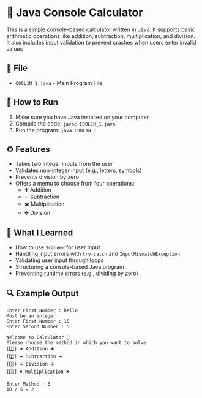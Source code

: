 # 🧮 Java Console Calculator
This is a simple console-based calculator written in Java. It supports basic arithmetic operations like
addition, subtraction, multiplication, and division. It also includes input validation to prevent 
crashes when users enter invalid values

## 📁 File
- `C00L1N_1.java` - Main Program File
  
## 🚀 How to Run
1. Make sure you have Java installed on your computer
2. Compile the code:
   `javac C00L1N_1.java`
3. Run the program:
   `java C00L1N_1`

## ⚙️ Features
- Takes two integer inputs from the user
- Validates non-integer input (e.g., letters, symbols)
- Prevents division by zero
- Offers a memu to choose from four operations:
  - ➕ Addition
  - ➖ Subtraction
  - ✖️ Multiplication
  - ➗ Division

## 🧠 What I Learned
- How to use `Scanner` for user input
- Handling input errors with `try-catch` and `InputMismatchException`
- Validating user input through loops
- Structuring a console-based Java program
- Preventing runtime errors (e.g., dividing by zero)

## 🔍 Example Output
```
Enter First Number : hello
Must be an integer
Enter First Number : 10
Enter Second Number : 5

Welcome to Calculator 🧮
Please choose the method in which you want to solve
[1️⃣] ➕ Addition ➕
[2️⃣] ➖ Subtraction ➖
[3️⃣] ➗ Division ➗
[4️⃣] ✖️ Multiplication ✖️

Enter Method : 3
10 / 5 = 2
```
